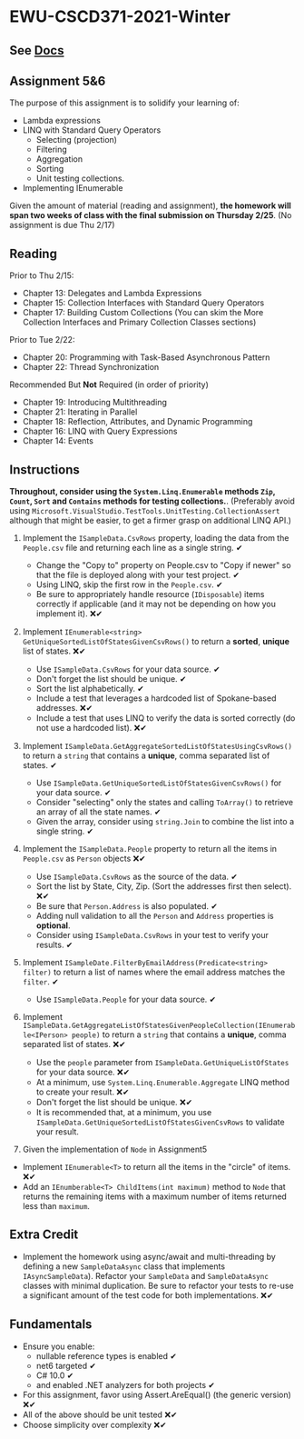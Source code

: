 # EWU-CSCD371-2021-Winter

## See [Docs](Docs)

## Assignment 5&6

The purpose of this assignment is to solidify your learning of:

- Lambda expressions
- LINQ with Standard Query Operators
  - Selecting (projection)
  - Filtering
  - Aggregation
  - Sorting
  - Unit testing collections.
- Implementing IEnumerable

Given the amount of material (reading and assignment), **the homework will span two weeks of class with the final submission on Thursday 2/25**. (No assignment is due Thu 2/17)

## Reading

Prior to Thu 2/15:

- Chapter 13: Delegates and Lambda Expressions
- Chapter 15: Collection Interfaces with Standard Query Operators
- Chapter 17: Building Custom Collections (You can skim the More Collection Interfaces and Primary Collection Classes sections)

Prior to Tue 2/22:

- Chapter 20: Programming with Task-Based Asynchronous Pattern
- Chapter 22: Thread Synchronization

Recommended But **Not** Required (in order of priority)

- Chapter 19: Introducing Multithreading
- Chapter 21: Iterating in Parallel
- Chapter 18: Reflection, Attributes, and Dynamic Programming
- Chapter 16: LINQ with Query Expressions
- Chapter 14: Events

## Instructions

**Throughout, consider using the `System.Linq.Enumerable` methods `Zip`, `Count`, `Sort` and `Contains` methods for testing collections.**. (Preferably avoid using `Microsoft.VisualStudio.TestTools.UnitTesting.CollectionAssert` although that might be easier, to get a firmer grasp on additional LINQ API.)

1. Implement the `ISampleData.CsvRows` property, loading the data from the `People.csv` file and returning each line as a single string. ✔

   - Change the "Copy to" property on People.csv to "Copy if newer" so that the file is deployed along with your test project. ✔
   - Using LINQ, skip the first row in the `People.csv`. ✔
   - Be sure to appropriately handle resource (`IDisposable`) items correctly if applicable (and it may not be depending on how you implement it). ❌✔

2. Implement `IEnumerable<string> GetUniqueSortedListOfStatesGivenCsvRows()` to return a **sorted**, **unique** list of states. ❌✔

   - Use `ISampleData.CsvRows` for your data source. ✔
   - Don't forget the list should be unique. ✔
   - Sort the list alphabetically. ✔
   - Include a test that leverages a hardcoded list of Spokane-based addresses. ❌✔
   - Include a test that uses LINQ to verify the data is sorted correctly (do not use a hardcoded list). ❌✔

3. Implement `ISampleData.GetAggregateSortedListOfStatesUsingCsvRows()` to return a `string` that contains a **unique**, comma separated list of states. ✔

   - Use `ISampleData.GetUniqueSortedListOfStatesGivenCsvRows()` for your data source. ✔
   - Consider "selecting" only the states and calling `ToArray()` to retrieve an array of all the state names. ✔
   - Given the array, consider using `string.Join` to combine the list into a single string. ✔

4. Implement the `ISampleData.People` property to return all the items in `People.csv` as `Person` objects ❌✔

   - Use `ISampleData.CsvRows` as the source of the data. ✔
   - Sort the list by State, City, Zip. (Sort the addresses first then select). ❌✔
   - Be sure that `Person.Address` is also populated. ✔
   - Adding null validation to all the `Person` and `Address` properties is **optional**.
   - Consider using `ISampleData.CsvRows` in your test to verify your results. ✔

5. Implement `ISampleDate.FilterByEmailAddress(Predicate<string> filter)` to return a list of names where the email address matches the `filter`. ✔

   - Use `ISampleData.People` for your data source. ✔

6. Implement `ISampleData.GetAggregateListOfStatesGivenPeopleCollection(IEnumerable<IPerson> people)` to return a `string` that contains a **unique**, comma separated list of states. ❌✔

   - Use the `people` parameter from `ISampleData.GetUniqueListOfStates` for your data source. ❌✔
   - At a minimum, use `System.Linq.Enumerable.Aggregate` LINQ method to create your result. ❌✔
   - Don't forget the list should be unique. ❌✔
   - It is recommended that, at a minimum, you use `ISampleData.GetUniqueSortedListOfStatesGivenCsvRows` to validate your result.

7. Given the implementation of `Node` in Assignment5

- Implement `IEnumerable<T>` to return all the items in the "circle" of items. ❌✔
- Add an `IEnumberable<T> ChildItems(int maximum)` method to `Node` that returns the remaining items with a maximum number of items returned less than `maximum`.  

## Extra Credit

- Implement the homework using async/await and multi-threading by defining a new `SampleDataAsync` class that implements `IAsyncSampleData`). Refactor your `SampleData` and `SampleDataAsync` classes with minimal duplication. Be sure to refactor your tests to re-use a significant amount of the test code for both implementations. ❌✔

## Fundamentals

- Ensure you enable:
  - nullable reference types is enabled ✔
  - net6 targeted ✔
  - C# 10.0 ✔
  - and enabled .NET analyzers for both projects ✔
- For this assignment, favor using Assert.AreEqual<T>() (the generic version) ❌✔
- All of the above should be unit tested ❌✔
- Choose simplicity over complexity ❌✔
